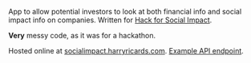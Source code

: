 App to allow potential investors to look at both financial info and social impact info on companies. Written for [Hack for Social Impact](http://rewiredstate.org/hacks/hackforsocialimpact).

**Very** messy code, as it was for a hackathon.

Hosted online at [socialimpact.harryricards.com](http://socialimpact.harryrickards.com). [Example API endpoint](http://socialimpact.harryrickards.com/api/companies/apple).
